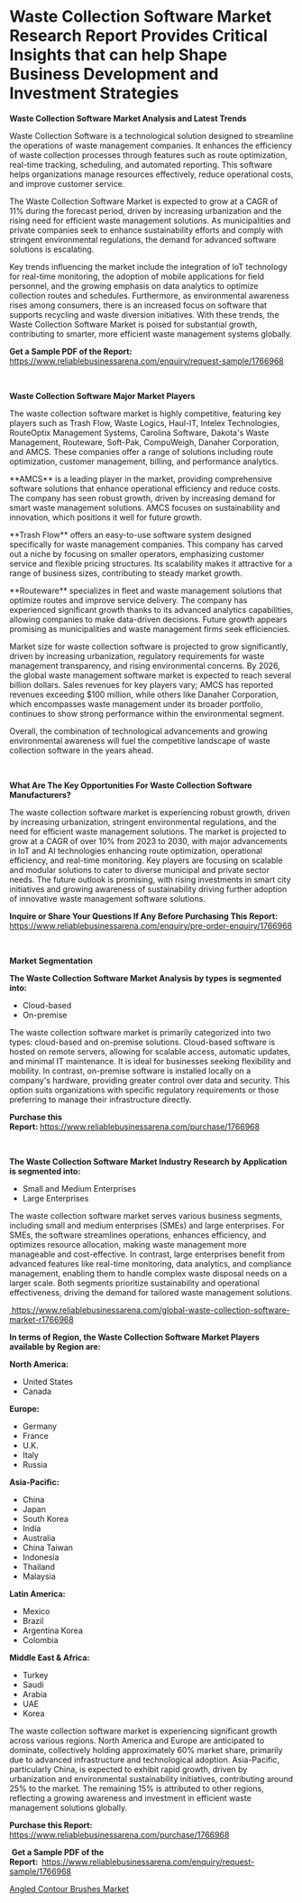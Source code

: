 <p><h1>Waste Collection Software Market Research Report Provides Critical Insights that can help Shape Business Development and Investment Strategies</h1></p><p><strong>Waste Collection Software Market Analysis and Latest Trends</strong></p>
<p><p>Waste Collection Software is a technological solution designed to streamline the operations of waste management companies. It enhances the efficiency of waste collection processes through features such as route optimization, real-time tracking, scheduling, and automated reporting. This software helps organizations manage resources effectively, reduce operational costs, and improve customer service.</p><p>The Waste Collection Software Market is expected to grow at a CAGR of 11% during the forecast period, driven by increasing urbanization and the rising need for efficient waste management solutions. As municipalities and private companies seek to enhance sustainability efforts and comply with stringent environmental regulations, the demand for advanced software solutions is escalating. </p><p>Key trends influencing the market include the integration of IoT technology for real-time monitoring, the adoption of mobile applications for field personnel, and the growing emphasis on data analytics to optimize collection routes and schedules. Furthermore, as environmental awareness rises among consumers, there is an increased focus on software that supports recycling and waste diversion initiatives. With these trends, the Waste Collection Software Market is poised for substantial growth, contributing to smarter, more efficient waste management systems globally.</p></p>
<p><strong>Get a Sample PDF of the Report:&nbsp;</strong> <a href="https://www.reliablebusinessarena.com/enquiry/request-sample/1766968?utm_campaign=2793&utm_medium=2&utm_source=Github&utm_content=ia&utm_term=25032025&utm_id=waste-collection-software">https://www.reliablebusinessarena.com/enquiry/request-sample/1766968</a></p>
<p>&nbsp;</p>
<p><strong>Waste Collection Software Major Market Players</strong></p>
<p><p>The waste collection software market is highly competitive, featuring key players such as Trash Flow, Waste Logics, Haul-IT, Intelex Technologies, RouteOptix Management Systems, Carolina Software, Dakota's Waste Management, Routeware, Soft-Pak, CompuWeigh, Danaher Corporation, and AMCS. These companies offer a range of solutions including route optimization, customer management, billing, and performance analytics.</p><p>**AMCS** is a leading player in the market, providing comprehensive software solutions that enhance operational efficiency and reduce costs. The company has seen robust growth, driven by increasing demand for smart waste management solutions. AMCS focuses on sustainability and innovation, which positions it well for future growth.</p><p>**Trash Flow** offers an easy-to-use software system designed specifically for waste management companies. This company has carved out a niche by focusing on smaller operators, emphasizing customer service and flexible pricing structures. Its scalability makes it attractive for a range of business sizes, contributing to steady market growth.</p><p>**Routeware** specializes in fleet and waste management solutions that optimize routes and improve service delivery. The company has experienced significant growth thanks to its advanced analytics capabilities, allowing companies to make data-driven decisions. Future growth appears promising as municipalities and waste management firms seek efficiencies.</p><p>Market size for waste collection software is projected to grow significantly, driven by increasing urbanization, regulatory requirements for waste management transparency, and rising environmental concerns. By 2026, the global waste management software market is expected to reach several billion dollars. Sales revenues for key players vary; AMCS has reported revenues exceeding $100 million, while others like Danaher Corporation, which encompasses waste management under its broader portfolio, continues to show strong performance within the environmental segment. </p><p>Overall, the combination of technological advancements and growing environmental awareness will fuel the competitive landscape of waste collection software in the years ahead.</p></p>
<p>&nbsp;</p>
<p><strong>What Are The Key Opportunities For Waste Collection Software Manufacturers?</strong></p>
<p><p>The waste collection software market is experiencing robust growth, driven by increasing urbanization, stringent environmental regulations, and the need for efficient waste management solutions. The market is projected to grow at a CAGR of over 10% from 2023 to 2030, with major advancements in IoT and AI technologies enhancing route optimization, operational efficiency, and real-time monitoring. Key players are focusing on scalable and modular solutions to cater to diverse municipal and private sector needs. The future outlook is promising, with rising investments in smart city initiatives and growing awareness of sustainability driving further adoption of innovative waste management software solutions.</p></p>
<p><strong>Inquire or Share Your Questions If Any Before Purchasing This Report:</strong> <a href="https://www.reliablebusinessarena.com/enquiry/pre-order-enquiry/1766968?utm_campaign=2793&utm_medium=2&utm_source=Github&utm_content=ia&utm_term=25032025&utm_id=waste-collection-software">https://www.reliablebusinessarena.com/enquiry/pre-order-enquiry/1766968</a></p>
<p>&nbsp;</p>
<p><strong>Market Segmentation</strong></p>
<p><strong>The Waste Collection Software Market Analysis by types is segmented into:</strong></p>
<p><ul><li>Cloud-based</li><li>On-premise</li></ul></p>
<p><p>The waste collection software market is primarily categorized into two types: cloud-based and on-premise solutions. Cloud-based software is hosted on remote servers, allowing for scalable access, automatic updates, and minimal IT maintenance. It is ideal for businesses seeking flexibility and mobility. In contrast, on-premise software is installed locally on a company's hardware, providing greater control over data and security. This option suits organizations with specific regulatory requirements or those preferring to manage their infrastructure directly.</p></p>
<p><strong>Purchase this Report:&nbsp;</strong><a href="https://www.reliablebusinessarena.com/purchase/1766968?utm_campaign=2793&utm_medium=2&utm_source=Github&utm_content=ia&utm_term=25032025&utm_id=waste-collection-software">https://www.reliablebusinessarena.com/purchase/1766968</a></p>
<p>&nbsp;</p>
<p><strong>The Waste Collection Software Market Industry Research by Application is segmented into:</strong></p>
<p><ul><li>Small and Medium Enterprises</li><li>Large Enterprises</li></ul></p>
<p><p>The waste collection software market serves various business segments, including small and medium enterprises (SMEs) and large enterprises. For SMEs, the software streamlines operations, enhances efficiency, and optimizes resource allocation, making waste management more manageable and cost-effective. In contrast, large enterprises benefit from advanced features like real-time monitoring, data analytics, and compliance management, enabling them to handle complex waste disposal needs on a larger scale. Both segments prioritize sustainability and operational effectiveness, driving the demand for tailored waste management solutions.</p></p>
<p><a href="https://www.reliablebusinessarena.com/global-waste-collection-software-market-r1766968?utm_campaign=2793&utm_medium=2&utm_source=Github&utm_content=ia&utm_term=25032025&utm_id=waste-collection-software">&nbsp;https://www.reliablebusinessarena.com/global-waste-collection-software-market-r1766968</a></p>
<p><strong>In terms of Region, the Waste Collection Software Market Players available by Region are:</strong></p>
<p>
    <p> <strong> North America: </strong>
        <ul>
            <li>United States</li>
            <li>Canada</li>
        </ul>
        </p> 
    <p> <strong> Europe: </strong>
        <ul>
            <li>Germany</li>
            <li>France</li>
            <li>U.K.</li>
            <li>Italy</li>
            <li>Russia</li>
        </ul>
        </p> 
    <p> <strong> Asia-Pacific: </strong>
        <ul>
            <li>China</li>
            <li>Japan</li>
            <li>South Korea</li>
            <li>India</li>
            <li>Australia</li>
            <li>China Taiwan</li>
            <li>Indonesia</li>
            <li>Thailand</li>
            <li>Malaysia</li>
        </ul>
        </p> 
    <p> <strong> Latin America: </strong>
        <ul>
            <li>Mexico</li>
            <li>Brazil</li>
            <li>Argentina Korea</li>
            <li>Colombia</li>
        </ul>
        </p> 
    <p> <strong> Middle East & Africa: </strong>
        <ul>
            <li>Turkey</li>
            <li>Saudi</li>
            <li>Arabia</li>
            <li>UAE</li>
            <li>Korea</li>
        </ul>
    </p>
    </p>
<p><p>The waste collection software market is experiencing significant growth across various regions. North America and Europe are anticipated to dominate, collectively holding approximately 60% market share, primarily due to advanced infrastructure and technological adoption. Asia-Pacific, particularly China, is expected to exhibit rapid growth, driven by urbanization and environmental sustainability initiatives, contributing around 25% to the market. The remaining 15% is attributed to other regions, reflecting a growing awareness and investment in efficient waste management solutions globally.</p></p>
<p><strong>Purchase this Report: </strong><a href="https://www.reliablebusinessarena.com/purchase/1766968?utm_campaign=2793&utm_medium=2&utm_source=Github&utm_content=ia&utm_term=25032025&utm_id=waste-collection-software">https://www.reliablebusinessarena.com/purchase/1766968</a></p>
<p>&nbsp;<strong>Get a Sample PDF of the Report:&nbsp;&nbsp;</strong><a href="https://www.reliablebusinessarena.com/enquiry/request-sample/1766968?utm_campaign=2793&utm_medium=2&utm_source=Github&utm_content=ia&utm_term=25032025&utm_id=waste-collection-software">https://www.reliablebusinessarena.com/enquiry/request-sample/1766968</a></p>
<p><strong></strong></p>
<p><p><a href="https://github.com/berbelsagwan/Market-Research-Report-List-1/blob/main/angled-contour-brushes-market.md?utm_campaign=2793&utm_medium=2&utm_source=Github&utm_content=ia&utm_term=25032025&utm_id=waste-collection-software">Angled Contour Brushes Market</a></p></p>